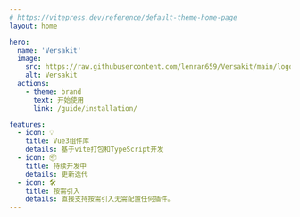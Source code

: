 ```yaml
---
# https://vitepress.dev/reference/default-theme-home-page
layout: home

hero:
  name: 'Versakit'
  image:
    src: https://raw.githubusercontent.com/lenran659/Versakit/main/logo.svg
    alt: Versakit
  actions:
    - theme: brand
      text: 开始使用
      link: /guide/installation/

features:
  - icon: 💡
    title: Vue3组件库
    details: 基于vite打包和TypeScript开发
  - icon: 📦
    title: 持续开发中
    details: 更新迭代
  - icon: 🛠️
    title: 按需引入
    details: 直接支持按需引入无需配置任何插件。
---
```

